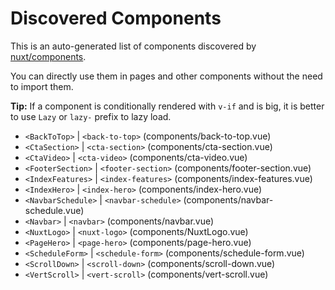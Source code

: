 # Discovered Components

This is an auto-generated list of components discovered by [nuxt/components](https://github.com/nuxt/components).

You can directly use them in pages and other components without the need to import them.

**Tip:** If a component is conditionally rendered with `v-if` and is big, it is better to use `Lazy` or `lazy-` prefix to lazy load.

- `<BackToTop>` | `<back-to-top>` (components/back-to-top.vue)
- `<CtaSection>` | `<cta-section>` (components/cta-section.vue)
- `<CtaVideo>` | `<cta-video>` (components/cta-video.vue)
- `<FooterSection>` | `<footer-section>` (components/footer-section.vue)
- `<IndexFeatures>` | `<index-features>` (components/index-features.vue)
- `<IndexHero>` | `<index-hero>` (components/index-hero.vue)
- `<NavbarSchedule>` | `<navbar-schedule>` (components/navbar-schedule.vue)
- `<Navbar>` | `<navbar>` (components/navbar.vue)
- `<NuxtLogo>` | `<nuxt-logo>` (components/NuxtLogo.vue)
- `<PageHero>` | `<page-hero>` (components/page-hero.vue)
- `<ScheduleForm>` | `<schedule-form>` (components/schedule-form.vue)
- `<ScrollDown>` | `<scroll-down>` (components/scroll-down.vue)
- `<VertScroll>` | `<vert-scroll>` (components/vert-scroll.vue)
